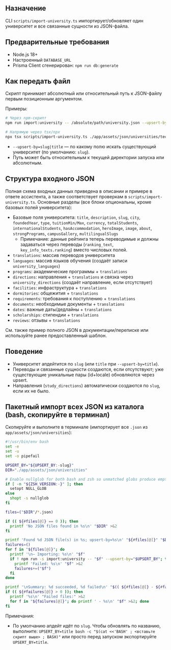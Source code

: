## Назначение

CLI `scripts/import-university.ts` импортирует/обновляет один университет и все связанные сущности из JSON-файла.

## Предварительные требования

- Node.js 18+
- Настроенный `DATABASE_URL`
- Prisma Client сгенерирован: `npm run db:generate`

## Как передать файл

Скрипт принимает абсолютный или относительный путь к JSON-файлу первым позиционным аргументом.

Примеры:

```bash
# Через npm-скрипт
npm run import:university -- /absolute/path/university.json --upsert-by=slug

# Напрямую через tsx/npx
npx tsx scripts/import-university.ts ./app/assets/json/universities/technica_university.json --upsert-by=title
```

- `--upsert-by=slug|title` — по какому полю искать существующий университет (по умолчанию: `slug`).
- Путь может быть относительным к текущей директории запуска или абсолютным.

## Структура входного JSON

Полная схема входных данных приведена в описании и примере в ответе ассистента, а также соответствует проверкам в `scripts/import-university.ts`.
Основные разделы (все блоки опциональны, кроме базовых полей университета):

- Базовые поля университета: `title`, `description`, `slug`, `city`, `foundedYear`, `type`, `tuitionMin/Max`, `currency`, `totalStudents`, `internationalStudents`, `hasAccommodation`, `heroImage`, `image`, `about`, `strongPrograms`, `campusGallery`, `multilingualSlugs`
  - Примечание: данные рейтинга теперь переводимые и должны задаваться через переводы (`ranking_text`, `key_info_texts.ranking`) вместо числовых полей.
- `translations`: массив переводов университета
- `languages`: массив языков обучения (создаёт записи `university_languages`)
- `programs`: академические программы + `translations`
- `directions`: направления + `translations` и связка через `university_directions` (создаёт направление, если отсутствует)
- `facilities`: инфраструктура + `translations`
- `dormitories`: общежития + `translations`
- `requirements`: требования к поступлению + `translations`
- `documents`: необходимые документы + `translations`
- `dates`: важные даты/дедлайны + `translations`
- `scholarships`: стипендии + `translations`
- `reviews`: отзывы + `translations`

См. также пример полного JSON в документации/переписке или используйте ранее предоставленный шаблон.

## Поведение

- Университет апдейтится по `slug` (или `title` при `--upsert-by=title`).
- Переводы и связанные сущности создаются, если отсутствуют; уже существующие уникальные пары (id+locale) обновляются через upsert.
- Направления (`study_directions`) автоматически создаются по `slug`, если их не было.

## Пакетный импорт всех JSON из каталога (bash, скопируйте в терминал)

Скопируйте и выполните в терминале (импортирует все `.json` из `app/assets/json/universities`):

```bash
#!/usr/bin/env bash
set -e
set -u
set -o pipefail

UPSERT_BY="${UPSERT_BY:-slug}"
DIR="./app/assets/json/universities"

# Enable nullglob for both bash and zsh so unmatched globs produce empty array
if [ -n "${ZSH_VERSION:-}" ]; then
  setopt NULL_GLOB
else
  shopt -s nullglob
fi

files=("$DIR"/*.json)

if (( ${#files[@]} == 0 )); then
  printf 'No JSON files found in %s\n' "$DIR" >&2
fi

printf 'Found %d JSON file(s) in %s; upsert-by=%s\n' "${#files[@]}" "$DIR" "$UPSERT_BY"
failures=()
for f in "${files[@]}"; do
  printf '\n— Importing: %s\n' "$f"
  if ! npm run -s import:university -- "$f" --upsert-by="$UPSERT_BY"; then
    printf 'Failed: %s\n' "$f" >&2
    failures+=("$f")
  fi
done

printf '\nSummary: %d succeeded, %d failed\n' "$(( ${#files[@]} - ${#failures[@]} ))" "${#failures[@]}"
if (( ${#failures[@]} > 0 )); then
  printf '%s\n' "Failed files:" >&2
  for f in "${failures[@]}"; do printf ' - %s\n' "$f" >&2; done
fi
```

Примечания:
- По умолчанию апдейт идёт по `slug`. Чтобы обновлять по названию, выполните: `UPSERT_BY=title bash -c "$(cat <<'BASH' ; <вставьте скрипт выше> ; BASH)"` или просто перед запуском экспортируйте `UPSERT_BY=title`.


